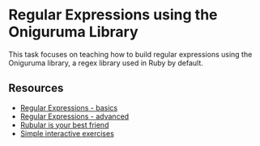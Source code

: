 # Regular Expressions using the Oniguruma Library

This task focuses on teaching how to build regular expressions using the Oniguruma library, a regex library used in Ruby by default.

## Resources 

- [Regular Expressions - basics](https://www.slideshare.net/neha_jain/introducing-regular-expressions)
- [Regular Expressions - advanced](https://www.slideshare.net/neha_jain/advanced-regular-expressions-80296518)
- [Rubular is your best friend](https://rubular.com/)
- [Simple interactive exercises](https://regexone.com/)
